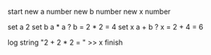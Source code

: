 start
new a number
new b number
new x number

set a 2
set b a * a  ? b = 2 * 2 = 4
set x a + b  ? x = 2 + 4 = 6

log string "2 + 2 * 2 = " >> x
finish
